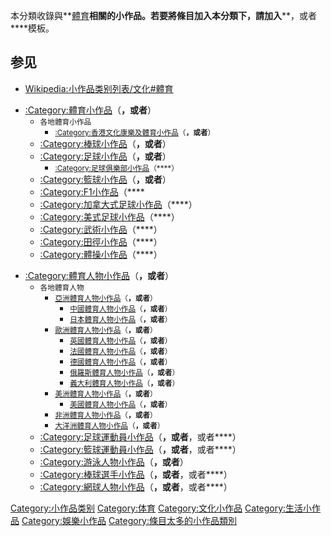本分類收錄與**[體育](https://zh.wikipedia.org/wiki/體育 "wikilink")**相關的小作品。若要將條目加入本分類下，請加入****，或者****模板。

## 参见

  - [Wikipedia:小作品类别列表/文化\#體育](https://zh.wikipedia.org/wiki/Wikipedia:小作品类别列表/文化#體育 "wikilink")

<!-- end list -->

  - [:Category:體育小作品](https://zh.wikipedia.org/wiki/Category:體育小作品 "wikilink")（****，或者****）
      - <span style="font-size:smaller;">各地體育小作品</span>
          - <span style="font-size:smaller;">[:Category:香港文化康樂及體育小作品](https://zh.wikipedia.org/wiki/Category:香港文化康樂及體育小作品 "wikilink")（****，或者****）</span>
      - [:Category:棒球小作品](https://zh.wikipedia.org/wiki/Category:棒球小作品 "wikilink")（****，或者****）
      - [:Category:足球小作品](https://zh.wikipedia.org/wiki/Category:足球小作品 "wikilink")（****，或者****）
          - <span style="font-size:smaller;">[:Category:足球俱樂部小作品](https://zh.wikipedia.org/wiki/Category:足球俱樂部小作品 "wikilink")（****）</span>
      - [:Category:籃球小作品](https://zh.wikipedia.org/wiki/Category:籃球小作品 "wikilink")（****，或者****）
      - [:Category:F1小作品](https://zh.wikipedia.org/wiki/Category:F1小作品 "wikilink")（****
      - [:Category:加拿大式足球小作品](https://zh.wikipedia.org/wiki/Category:加拿大式足球小作品 "wikilink")（****）
      - [:Category:美式足球小作品](https://zh.wikipedia.org/wiki/Category:美式足球小作品 "wikilink")（****）
      - [:Category:武術小作品](https://zh.wikipedia.org/wiki/Category:武術小作品 "wikilink")（****）
      - [:Category:田徑小作品](https://zh.wikipedia.org/wiki/Category:田徑小作品 "wikilink")（****）
      - [:Category:體操小作品](https://zh.wikipedia.org/wiki/Category:體操小作品 "wikilink")（****）

<!-- end list -->

  - [:Category:體育人物小作品](https://zh.wikipedia.org/wiki/Category:體育人物小作品 "wikilink")（****，或者****）
      - <span style="font-size:smaller;">各地體育人物</span>
          - <span style="font-size:smaller;">[亞洲體育人物小作品](https://zh.wikipedia.org/wiki/Category:亞洲體育人物小作品 "wikilink")（****，或者****）</span>
              - <span style="font-size:smaller;">[中國體育人物小作品](https://zh.wikipedia.org/wiki/Category:中國體育人物小作品 "wikilink")（****，或者****）</span>
              - <span style="font-size:smaller;">[日本體育人物小作品](https://zh.wikipedia.org/wiki/Category:日本體育人物小作品 "wikilink")（****，或者****）</span>
          - <span style="font-size:smaller;">[歐洲體育人物小作品](https://zh.wikipedia.org/wiki/Category:歐洲體育人物小作品 "wikilink")（****，或者****）</span>
              - <span style="font-size:smaller;">[英國體育人物小作品](https://zh.wikipedia.org/wiki/Category:英國體育人物小作品 "wikilink")（****，或者****）</span>
              - <span style="font-size:smaller;">[法國體育人物小作品](https://zh.wikipedia.org/wiki/Category:法國體育人物小作品 "wikilink")（****，或者****）</span>
              - <span style="font-size:smaller;">[德國體育人物小作品](https://zh.wikipedia.org/wiki/Category:德國體育人物小作品 "wikilink")（****，或者****）</span>
              - <span style="font-size:smaller;">[俄羅斯體育人物小作品](https://zh.wikipedia.org/wiki/Category:俄羅斯體育人物小作品 "wikilink")（****，或者****）</span>
              - <span style="font-size:smaller;">[義大利體育人物小作品](https://zh.wikipedia.org/wiki/Category:義大利體育人物小作品 "wikilink")（****，或者****）</span>
          - <span style="font-size:smaller;">[美洲體育人物小作品](https://zh.wikipedia.org/wiki/Category:美洲體育人物小作品 "wikilink")（****，或者****）</span>
              - <span style="font-size:smaller;">[美國體育人物小作品](https://zh.wikipedia.org/wiki/Category:美國體育人物小作品 "wikilink")（****，或者****）</span>
          - <span style="font-size:smaller;">[非洲體育人物小作品](https://zh.wikipedia.org/wiki/Category:非洲體育人物小作品 "wikilink")（****，或者****）</span>
          - <span style="font-size:smaller;">[大洋洲體育人物小作品](https://zh.wikipedia.org/wiki/Category:大洋洲體育人物小作品 "wikilink")（****，或者****）</span>
      - [:Category:足球運動員小作品](https://zh.wikipedia.org/wiki/Category:足球運動員小作品 "wikilink")（****，或者****，或者****）
      - [:Category:籃球運動員小作品](https://zh.wikipedia.org/wiki/Category:籃球運動員小作品 "wikilink")（****，或者****，或者****）
      - [:Category:游泳人物小作品](https://zh.wikipedia.org/wiki/Category:游泳人物小作品 "wikilink")（****，或者****）
      - [:Category:棒球選手小作品](https://zh.wikipedia.org/wiki/Category:棒球選手小作品 "wikilink")（****，或者****，或者****）
      - [:Category:網球人物小作品](https://zh.wikipedia.org/wiki/Category:網球人物小作品 "wikilink")（****，或者****，或者****）

[Category:小作品类别](https://zh.wikipedia.org/wiki/Category:小作品类别 "wikilink") [Category:体育](https://zh.wikipedia.org/wiki/Category:体育 "wikilink") [Category:文化小作品](https://zh.wikipedia.org/wiki/Category:文化小作品 "wikilink") [Category:生活小作品](https://zh.wikipedia.org/wiki/Category:生活小作品 "wikilink") [Category:娛樂小作品](https://zh.wikipedia.org/wiki/Category:娛樂小作品 "wikilink") [Category:條目太多的小作品類別](https://zh.wikipedia.org/wiki/Category:條目太多的小作品類別 "wikilink")
